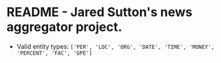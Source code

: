 # README - Jared Sutton's news aggregator project.

- Valid entity types: `['PER', 'LOC', 'ORG', 'DATE', 'TIME', 'MONEY', 'PERCENT', 'FAC', 'GPE']`
